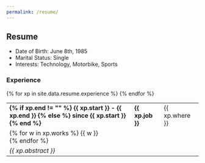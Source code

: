 ```yaml
---
permalink: /resume/
---
```


## Resume

- Date of Birth: June 8th, 1985
- Marital Status: Single
- Interests: Technology, Motorbike, Sports

### Experience

<table>
    {% for xp in site.data.resume.experience %}
	<tr>
	    <td style="font-weight: bold;">
		{% if xp.end != "" %}
		    {{ xp.start }} - {{ xp.end }}  
		{% else %}
		    since {{ xp.start }}  
		{% end %}
	    </td>
	    <td style="font-weight: bold;">{{ xp.job }}</td>
	    <td>{{ xp.where }}</td>
	</tr>
	<tr>
	    <td colspan="3">
		{% for w in xp.works %}
		    {{ w }}<br/>
		{% endfor %}
	    </td>
	</tr>
	<tr>
	    <td colspan="3" style="font-style: italic;">{{ xp.abstract }}</td>
	</tr>
    {% endfor %}
</table>